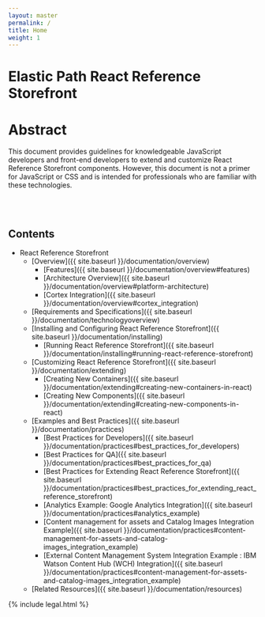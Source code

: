```yaml
---
layout: master
permalink: /
title: Home
weight: 1
---
```


# Elastic Path React Reference Storefront

# Abstract

This document provides guidelines for knowledgeable JavaScript developers and front-end developers to extend and customize React Reference Storefront components. However, this document is not a primer for JavaScript or CSS and is intended for professionals who are familiar with these technologies.

<br/><br/>

## Contents

* React Reference Storefront
  * [Overview]({{ site.baseurl }}/documentation/overview)
      * [Features]({{ site.baseurl }}/documentation/overview#features)
      * [Architecture Overview]({{ site.baseurl }}/documentation/overview#platform-architecture)
      * [Cortex Integration]({{ site.baseurl }}/documentation/overview#cortex_integration)
  * [Requirements and Specifications]({{ site.baseurl }}/documentation/technologyoverview)
  * [Installing and Configuring React Reference Storefront]({{ site.baseurl }}/documentation/installing)
      *  [Running React Reference Storefront]({{ site.baseurl }}/documentation/installing#running-react-reference-storefront)
  * [Customizing React Reference Storefront]({{ site.baseurl }}/documentation/extending)
      * [Creating New Containers]({{ site.baseurl }}/documentation/extending#creating-new-containers-in-react)
      * [Creating New Components]({{ site.baseurl }}/documentation/extending#creating-new-components-in-react)
  * [Examples and Best Practices]({{ site.baseurl }}/documentation/practices)
      * [Best Practices for Developers]({{ site.baseurl }}/documentation/practices#best_practices_for_developers)
      * [Best Practices for QA]({{ site.baseurl }}/documentation/practices#best_practices_for_qa)
      * [Best Practices for Extending React Reference Storefront]({{ site.baseurl }}/documentation/practices#best_practices_for_extending_react_reference_storefront)
      * [Analytics Example: Google Analytics Integration]({{ site.baseurl }}/documentation/practices#analytics_example)
      * [Content management for assets and Catalog Images Integration Example]({{ site.baseurl }}/documentation/practices#content-management-for-assets-and-catalog-images_integration_example)
      * [External Content Management System Integration Example : IBM Watson Content Hub (WCH) Integration]({{ site.baseurl }}/documentation/practices#content-management-for-assets-and-catalog-images_integration_example)
  * [Related Resources]({{ site.baseurl }}/documentation/resources)



{% include legal.html %}
